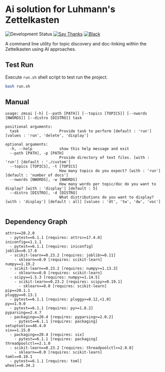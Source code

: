 # Ai solution for Luhmann's Zettelkasten
![Development Status](https://img.shields.io/badge/Under-Development-red)
[![Say Thanks](https://img.shields.io/badge/Say%20Thanks-!-1EAEDB.svg)](https://saythanks.io/to/architdwivedi.off%40gmail.com) [![Black](https://img.shields.io/badge/code%20style-black-000000.svg)](https://github.com/psf/black)

A command line utility for topic discovery and doc-linking within the Zettelkasten using AI approaches.

## Test Run
Execute `run.sh` shell script to test run the project.
```bash
bash run.sh
```

## Manual
```shell
usage: zmsai [-h] [--path [PATH]] [--topics [TOPICS]] [--nwords [NWORDS]] [--distro [DISTRO]] task

positional arguments:
  task                  Provide task to perform [default : 'run'] [values : 'run', 'delete', 'display']

optional arguments:
  -h, --help            show this help message and exit
  --path [PATH], -p [PATH]
                        Provide directory of text files. [with : 'run'] [default : './custom']
  --topics [TOPICS], -t [TOPICS]
                        How many topics do you expect? [with : 'run'] [default : 'number of docs']
  --nwords [NWORDS], -w [NWORDS]
                        How many words per topic/doc do you want to display? [with : 'display'] [default : 5]
  --distro [DISTRO], -d [DISTRO]
                        What distributions do you want to display? [with : 'display'] [default : all] [values : 'dt', 'tw', 'dw', 'voc']
    
```

## Dependency Graph

```shell
attrs==20.2.0
  - pytest==6.1.1 [requires: attrs>=17.4.0]
iniconfig==1.1.1
  - pytest==6.1.1 [requires: iniconfig]
joblib==0.17.0
  - scikit-learn==0.23.2 [requires: joblib>=0.11]
    - sklearn==0.0 [requires: scikit-learn]
numpy==1.19.2
  - scikit-learn==0.23.2 [requires: numpy>=1.13.3]
    - sklearn==0.0 [requires: scikit-learn]
  - scipy==1.5.3 [requires: numpy>=1.14.5]
    - scikit-learn==0.23.2 [requires: scipy>=0.19.1]
      - sklearn==0.0 [requires: scikit-learn]
pip==20.1.1
pluggy==0.13.1
  - pytest==6.1.1 [requires: pluggy>=0.12,<1.0]
py==1.9.0
  - pytest==6.1.1 [requires: py>=1.8.2]
pyparsing==2.4.7
  - packaging==20.4 [requires: pyparsing>=2.0.2]
    - pytest==6.1.1 [requires: packaging]
setuptools==46.4.0
six==1.15.0
  - packaging==20.4 [requires: six]
    - pytest==6.1.1 [requires: packaging]
threadpoolctl==2.1.0
  - scikit-learn==0.23.2 [requires: threadpoolctl>=2.0.0]
    - sklearn==0.0 [requires: scikit-learn]
toml==0.10.1
  - pytest==6.1.1 [requires: toml]
wheel==0.34.2
```